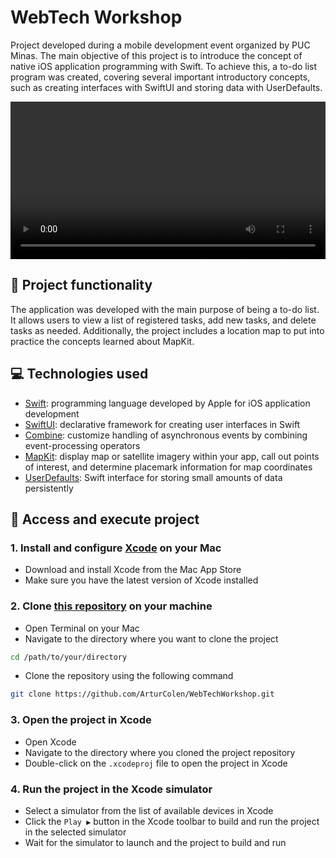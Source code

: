 # WebTech Workshop
Project developed during a mobile development event organized by PUC Minas. The main objective of this project is to introduce the concept of native iOS application programming with Swift. To achieve this, a to-do list program was created, covering several important introductory concepts, such as creating interfaces with SwiftUI and storing data with UserDefaults.

<video src="https://github.com/ArturColen/WebTechWorkshop/assets/96635074/974866b0-482f-4139-854c-fac517c25a79" width="100%" controls></video>

## 🔨 Project functionality
The application was developed with the main purpose of being a to-do list. It allows users to view a list of registered tasks, add new tasks, and delete tasks as needed. Additionally, the project includes a location map to put into practice the concepts learned about MapKit.

## 💻 Technologies used
* [Swift](https://developer.apple.com/documentation/swift): programming language developed by Apple for iOS application development
* [SwiftUI](https://developer.apple.com/documentation/swiftui/): declarative framework for creating user interfaces in Swift
* [Combine](https://developer.apple.com/documentation/combine): customize handling of asynchronous events by combining event-processing operators
* [MapKit](https://developer.apple.com/documentation/mapkit/): display map or satellite imagery within your app, call out points of interest, and determine placemark information for map coordinates
* [UserDefaults](https://developer.apple.com/documentation/foundation/userdefaults): Swift interface for storing small amounts of data persistently

## 📁 Access and execute project
### 1. Install and configure [Xcode](https://developer.apple.com/xcode/) on your Mac
* Download and install Xcode from the Mac App Store
* Make sure you have the latest version of Xcode installed
### 2. Clone [this repository](https://github.com/ArturColen/WebTechWorkshop.git) on your machine
* Open Terminal on your Mac
* Navigate to the directory where you want to clone the project
```bash
cd /path/to/your/directory
```
* Clone the repository using the following command
```bash
git clone https://github.com/ArturColen/WebTechWorkshop.git
```
### 3. Open the project in Xcode
* Open Xcode
* Navigate to the directory where you cloned the project repository
* Double-click on the `.xcodeproj` file to open the project in Xcode
### 4. Run the project in the Xcode simulator
* Select a simulator from the list of available devices in Xcode
* Click the `Play ▶️` button in the Xcode toolbar to build and run the project in the selected simulator
* Wait for the simulator to launch and the project to build and run
